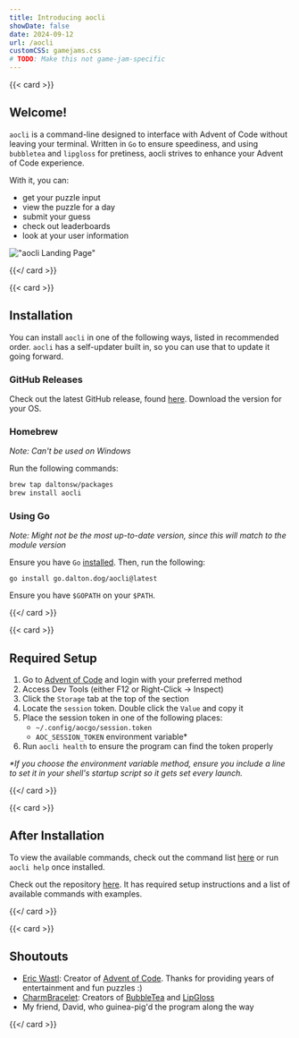 ```yaml
---
title: Introducing aocli
showDate: false
date: 2024-09-12
url: /aocli
customCSS: gamejams.css
# TODO: Make this not game-jam-specific
---
```

{{< card >}}

## Welcome!

`aocli` is a command-line designed to interface with Advent of Code without leaving your terminal.
Written in `Go` to ensure speediness, and using `bubbletea` and `lipgloss` for pretiness, aocli strives to enhance your Advent of Code experience.

With it, you can:
- get your puzzle input
- view the puzzle for a day
- submit your guess
- check out leaderboards
- look at your user information

!["aocli Landing Page"](/images/aocliLandingPage.png)

{{</ card >}}

{{< card >}}
## Installation

You can install `aocli` in one of the following ways, listed in recommended order. `aocli` has a self-updater built in, so you can use that to update it going forward.

### GitHub Releases

Check out the latest GitHub release, found [here](https://github.com/DaltonSW/aocgo/releases/latest). Download the version for your OS.

### Homebrew

*Note: Can't be used on Windows*

Run the following commands:
```sh
brew tap daltonsw/packages
brew install aocli
```

### Using Go

*Note: Might not be the most up-to-date version, since this will match to the module version*

Ensure you have `Go` [installed](https://go.dev/doc/install). Then, run the following: 

`go install go.dalton.dog/aocli@latest`

Ensure you have `$GOPATH` on your `$PATH`.

{{</ card >}}

{{< card >}}

## Required Setup

1. Go to [Advent of Code](https://adventofcode.com) and login with your preferred method
2. Access Dev Tools (either F12 or Right-Click -> Inspect)
3. Click the `Storage` tab at the top of the section
4. Locate the `session` token. Double click the `Value` and copy it
5. Place the session token in one of the following places:
    - `~/.config/aocgo/session.token`
    - `AOC_SESSION_TOKEN` environment variable*
6. Run `aocli health` to ensure the program can find the token properly

*\*If you choose the environment variable method, ensure you include a line to set it in your shell's startup script so it gets set every launch.*

{{</ card >}}

{{< card >}}

## After Installation

To view the available commands, check out the command list [here](https://github.com/DaltonSW/aocgo/tree/main/cmd/aocli) or run `aocli help` once installed.

Check out the repository [here](https://github.com/DaltonSW/aocgo/tree/main/cmd/aocli). It has required setup instructions and a list of available commands with examples.

{{</ card >}}

{{< card >}}

## Shoutouts

- [Eric Wastl](http://was.tl): Creator of [Advent of Code](https://adventofcode.com). Thanks for providing years of entertainment and fun puzzles :)
- [CharmBracelet](https://charm.sh): Creators of [BubbleTea](https://github.com/charmbracelet/bubbletea) and [LipGloss](https://github.com/charmbraclet/lipgloss)
- My friend, David, who guinea-pig'd the program along the way

{{</ card >}}
